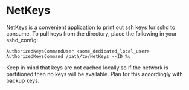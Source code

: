 NetKeys
=======

NetKeys is a convenient application to print out ssh keys for sshd to
consume.  To pull keys from the directory, place the following in your
sshd_config:

```
AuthorizedKeysCommandUser <some_dedicated_local_user>
AuthorizedKeysCommand /path/to/NetKeys --ID %u
```

Keep in mind that keys are not cached locally so if the network is
partitioned then no keys will be available.  Plan for this accordingly
with backup keys.
